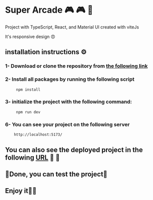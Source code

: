# Super Arcade :video_game: :video_game: :space_invader:

Project with TypeScript, React, and Material UI created with viteJs

It's responsive design 	:heart_eyes:

## installation instructions ⚙️

### 1- Download or clone the repository from [the following link](https://github.com/AgustinaGF/Games.git)

### 2- Install all packages by running the following script 
         
         npm install  
         
### 3- initialize the project with the following command:

         npm run dev  
         
### 6- You can see your project on the following server
        
        http://localhost:5173/
        
        
## You can also see the deployed project in the following [URL](https://super-arcade.vercel.app/) :confetti_ball: :confetti_ball:
        
        
## 🎉Done, you can test the project🎉
 


## Enjoy it🥳🥳

